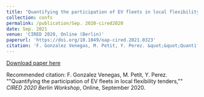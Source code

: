 ```yaml
---
title: "Quantifying the participation of EV fleets in local flexibility tenders"
collection: confs
permalink: /publication/Sep. 2020-cired2020
date: Sep. 2021
venue: 'CIRED 2020, Online (Berlin)'
paperurl: 'https://doi.org/10.1049/oap-cired.2021.0323'
citation: 'F. Gonzalez Venegas, M. Petit, Y. Perez. &quot;&quot;Quantifying the participation of EV fleets in local flexibility tenders,&quot;&quot; <i>CIRED 2020 Berlin Workshop</i>, Online, September 2020.'
---
```


<a href='https://doi.org/10.1049/oap-cired.2021.0323'>Download paper here</a>

Recommended citation: F. Gonzalez Venegas, M. Petit, Y. Perez. &quot;&quot;Quantifying the participation of EV fleets in local flexibility tenders,&quot;&quot; <i>CIRED 2020 Berlin Workshop</i>, Online, September 2020.